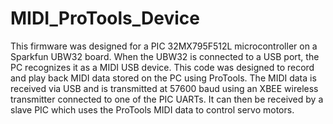 # MIDI_ProTools_Device 

This firmware was designed for a PIC 32MX795F512L microcontroller on a Sparkfun UBW32 board.
When the UBW32 is connected to a USB port, the PC recognizes it as a MIDI USB device.
This code was designed to record and play back MIDI data stored on the PC using ProTools.
The MIDI data is received via USB and is transmitted at 57600 baud using an XBEE wireless transmitter 
connected to one of the PIC UARTs. It can then be received by a slave PIC which uses the
ProTools MIDI data to control servo motors.
